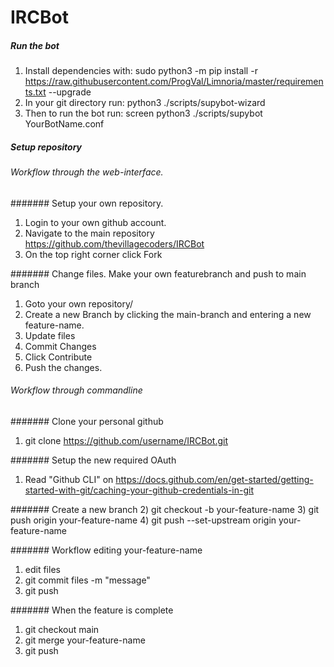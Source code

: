 # IRCBot

##### Run the bot
  1) Install dependencies with: sudo python3 -m pip install -r https://raw.githubusercontent.com/ProgVal/Limnoria/master/requirements.txt --upgrade
  2) In your git directory run: python3 ./scripts/supybot-wizard 
  3) Then to run the bot run: screen python3 ./scripts/supybot YourBotName.conf

##### Setup repository
###### Workflow through the web-interface.
####### Setup your own repository.
  1) Login to your own github account. 
  2) Navigate to the main repository https://github.com/thevillagecoders/IRCBot
  3) On the top right corner click Fork

####### Change files. Make your own featurebranch and push to main branch
  1) Goto your own repository/
  2) Create a new Branch by clicking the main-branch and entering a new feature-name.
  3) Update files
  4) Commit Changes
  5) Click Contribute
  6) Push the changes.

###### Workflow through commandline

####### Clone your personal github
  1) git clone https://github.com/username/IRCBot.git

####### Setup the new required OAuth
  1) Read "Github CLI" on https://docs.github.com/en/get-started/getting-started-with-git/caching-your-github-credentials-in-git

####### Create a new branch
  2) git checkout -b your-feature-name
  3) git push origin your-feature-name
  4) git push --set-upstream origin your-feature-name

####### Workflow editing your-feature-name
  1) edit files
  2) git commit files -m "message"
  3) git push

####### When the feature is complete
  1) git checkout main
  2) git merge your-feature-name
  3) git push

